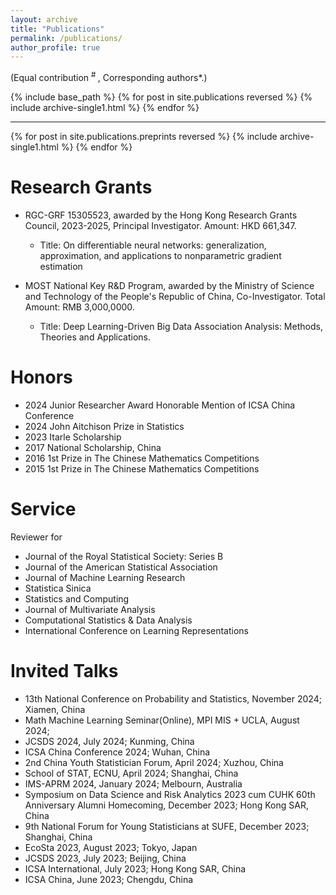 ```yaml
---
layout: archive
title: "Publications"
permalink: /publications/
author_profile: true
---
```

(Equal contribution <sup> # </sup>, Corresponding authors*.)

{% include base_path %}
{% for post in site.publications reversed %}
  {% include archive-single1.html %}
{% endfor %}

- - -

{% for post in site.publications.preprints reversed %}
  {% include archive-single1.html %}
{% endfor %}


Research Grants
======
* RGC-GRF 15305523, awarded by the Hong Kong Research Grants Council, 2023-2025, Principal Investigator. Amount: HKD 661,347.
    + Title: On differentiable neural networks: generalization, approximation, and applications to
nonparametric gradient estimation

* MOST National Key R&D Program, awarded by the Ministry of Science and Technology of the People's Republic of China, Co-Investigator. Total Amount: RMB 3,000,0000.
    + Title: Deep Learning-Driven Big Data Association Analysis: Methods, Theories and Applications.

Honors
======
* 2024 Junior Researcher Award Honorable Mention of ICSA China Conference
* 2024 John Aitchison Prize in Statistics
* 2023 Itarle Scholarship
* 2017 National Scholarship, China
* 2016 1st Prize in The Chinese Mathematics Competitions
* 2015 1st Prize in The Chinese Mathematics Competitions

Service
======
Reviewer for
* Journal of the Royal Statistical Society: Series B
* Journal of the American Statistical Association
* Journal of Machine Learning Research
* Statistica Sinica
* Statistics and Computing
* Journal of Multivariate Analysis
* Computational Statistics & Data Analysis
* International Conference on Learning Representations

Invited Talks
======
* 13th National Conference on Probability and Statistics, November 2024; Xiamen, China
* Math Machine Learning Seminar(Online), MPI MIS + UCLA, August 2024;
* JCSDS 2024, July 2024; Kunming, China
* ICSA China Conference 2024; Wuhan, China
* 2nd China Youth Statistician Forum, April 2024; Xuzhou, China
* School of STAT, ECNU, April 2024; Shanghai, China
* IMS-APRM 2024, January 2024; Melbourn, Australia
* Symposium on Data Science and Risk Analytics 2023 cum CUHK 60th Anniversary Alumni Homecoming, December 2023; Hong Kong SAR, China
* 9th National Forum for Young Statisticians at SUFE, December 2023; Shanghai, China
* EcoSta 2023, August 2023; Tokyo, Japan
* JCSDS 2023, July 2023; Beijing, China
* ICSA International, July 2023; Hong Kong SAR, China
* ICSA China, June 2023; Chengdu, China
